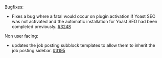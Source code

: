 Bugfixes:
* Fixes a bug where a fatal would occur on plugin activation if Yoast SEO was not activated and the automatic installation for Yoast SEO had been completed previously. [#3248](https://github.com/Yoast/wordpress-seo-premium/pull/3248)

Non user facing:
* updates the job posting subblock templates to allow them to inherit the job posting sidebar. [#3195](https://github.com/Yoast/wordpress-seo-premium/pull/3195)

